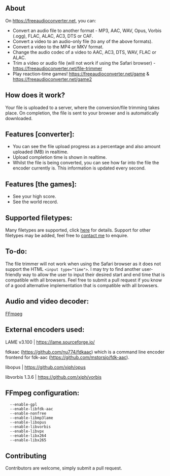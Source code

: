 ## About
On https://freeaudioconverter.net, you can:
- Convert an audio file to another format - MP3, AAC, WAV, Opus, Vorbis (.ogg), FLAC, ALAC, AC3, DTS or CAF.
- Convert a video to an audio-only file (to any of the above formats).
- Convert a video to the MP4 or MKV format.
- Change the audio codec of a video to AAC, AC3, DTS, WAV, FLAC or ALAC.
- Trim a video or audio file (will not work if using the Safari browser) - https://freeaudioconverter.net/file-trimmer
- Play reaction-time games! https://freeaudioconverter.net/game & https://freeaudioconverter.net/game2
## How does it work?
Your file is uploaded to a server, where the conversion/file trimming takes place. On completion, the file is sent to your browser and is automatically downloaded.
## Features [converter]:
- You can see the file upload progress as a percentage and also amount uploaded (MB) in realtime.
- Upload completion time is shown in realtime.
- Whilst the file is being converted, you can see how far into the file the encoder currently is. This information is updated every second.
## Features [the games]:
- See your high score.
- See the world record.
## Supported filetypes:
Many filetypes are supported, click [here](https://freeaudioconverter.net/filetypes) for details. Support for other filetypes may be added, feel free to [contact me](https://freeaudioconverter.net/contact) to enquire. 
## To-do:
The file trimmer will not work when using the Safari browser as it does not support the HTML `<input type="time">`.
I may try to find another user-friendly way to allow the user to input their desired start and end time that is compatible with all browsers. Feel free to submit a pull request if you know of a good alternative implementation that is compatible with all browsers.
## Audio and video decoder:
[FFmpeg](https://github.com/FFmpeg/FFmpeg)
## External encoders used:
LAME v3.100 | https://lame.sourceforge.io/

fdkaac (https://github.com/nu774/fdkaac) which is a command line encoder frontend for fdk-aac (https://github.com/mstorsjo/fdk-aac).

libopus | https://github.com/xiph/opus

libvorbis 1.3.6 | https://github.com/xiph/vorbis
## FFmpeg configuration:
```
  --enable-gpl
  --enable-libfdk-aac 
  --enable-nonfree 
  --enable-libmp3lame 
  --enable-libopus 
  --enable-libvorbis 
  --enable-libvpx 
  --enable-libx264 
  --enable-libx265
```
## Contributing
Contributors are welcome, simply submit a pull request.
